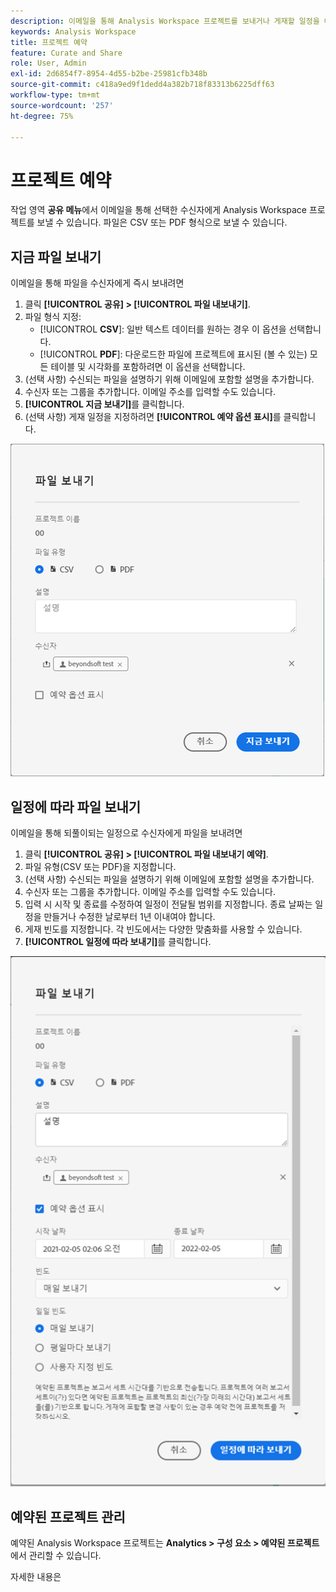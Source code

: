 ```yaml
---
description: 이메일을 통해 Analysis Workspace 프로젝트를 보내거나 게재할 일정을 예약합니다.
keywords: Analysis Workspace
title: 프로젝트 예약
feature: Curate and Share
role: User, Admin
exl-id: 2d6854f7-8954-4d55-b2be-25981cfb348b
source-git-commit: c418a9ed9f1dedd4a382b718f83313b6225dff63
workflow-type: tm+mt
source-wordcount: '257'
ht-degree: 75%

---
```


# 프로젝트 예약

작업 영역 **공유 메뉴**&#x200B;에서 이메일을 통해 선택한 수신자에게 Analysis Workspace 프로젝트를 보낼 수 있습니다. 파일은 CSV 또는 PDF 형식으로 보낼 수 있습니다.

## 지금 파일 보내기

이메일을 통해 파일을 수신자에게 즉시 보내려면

1. 클릭 **[!UICONTROL 공유] > [!UICONTROL 파일 내보내기]**.
1. 파일 형식 지정:
   * [!UICONTROL **CSV**]: 일반 텍스트 데이터를 원하는 경우 이 옵션을 선택합니다.
   * [!UICONTROL **PDF**]: 다운로드한 파일에 프로젝트에 표시된 (볼 수 있는) 모든 테이블 및 시각화를 포함하려면 이 옵션을 선택합니다.
1. (선택 사항) 수신되는 파일을 설명하기 위해 이메일에 포함할 설명을 추가합니다.
1. 수신자 또는 그룹을 추가합니다. 이메일 주소를 입력할 수도 있습니다.
1. **[!UICONTROL 지금 보내기]**&#x200B;를 클릭합니다.
1. (선택 사항) 게재 일정을 지정하려면 **[!UICONTROL 예약 옵션 표시]**&#x200B;를 클릭합니다.

![지금 파일 보내기](assets/send-file-now.png)

## 일정에 따라 파일 보내기

이메일을 통해 되풀이되는 일정으로 수신자에게 파일을 보내려면

1. 클릭 **[!UICONTROL 공유] > [!UICONTROL 파일 내보내기 예약]**.
1. 파일 유형(CSV 또는 PDF)을 지정합니다.
1. (선택 사항) 수신되는 파일을 설명하기 위해 이메일에 포함할 설명을 추가합니다.
1. 수신자 또는 그룹을 추가합니다. 이메일 주소를 입력할 수도 있습니다.
1. 입력 시 시작 및 종료를 수정하여 일정이 전달될 범위를 지정합니다. 종료 날짜는 일정을 만들거나 수정한 날로부터 1년 이내여야 합니다.
1. 게재 빈도를 지정합니다. 각 빈도에서는 다양한 맞춤화를 사용할 수 있습니다.
1. **[!UICONTROL 일정에 따라 보내기]**&#x200B;를 클릭합니다.

![](assets/send-on-schedule.png)

## 예약된 프로젝트 관리

예약된 Analysis Workspace 프로젝트는 **Analytics > 구성 요소 > 예약된 프로젝트**&#x200B;에서 관리할 수 있습니다.

자세한 내용은
